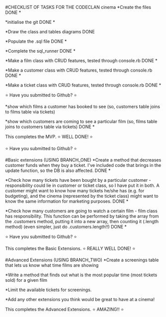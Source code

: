 #CHECKLIST OF TASKS FOR THE CODECLAN cinema
*Create the files DONE *

*initialise the git DONE *

*Draw the class and tables diagrams DONE

*Populate the .sql file DONE *

*Complete the sql_runner DONE *

*Make a film class with CRUD features, tested through console.rb DONE *

*Make a customer class with CRUD features, tested through console.rb DONE *

*Make a ticket class with CRUD features, tested through console.rb DONE *

:star: Have you submitted to Github?  :star:

*show which films a customer has booked to see (so, customers table joins to films table via tickets)

*show which customers are coming to see a particular film (so, films table joins to customers table via tickets) DONE *

This completes the MVP. :star: WELL DONE! :star:

:star: Have you submitted to Github? :star:

#Basic extensions (USING BRANCH_ONE)
*Create a method that decreases customer funds when they buy a ticket. I've included code that brings in the update function, so the DB is also affected. DONE *

*Check how many tickets have been bought by a particular customer - responsibility could lie in customer or ticket class, so I have put it in both. A customer might want to know how many tickets he/she has (e.g. for budgeting), and the cinema (represented by the ticket class) might want to know the same information for marketing purposes. DONE *

*Check how many customers are going to watch a certain film - film class has responsibility. This function can be performed by taking the array from the .customers method, putting it into a new array, then counting it (.length method) (even simpler, just do .customers.length!!) DONE *

:star: Have you submitted to Github?  :star:

This completes the Basic Extensions. :star: REALLY WELL DONE! :star:

#Advanced Extensions (USING BRANCH_TWO)
*Create a screenings table that lets us know what time films are showing

*Write a method that finds out what is the most popular time (most tickets sold) for a given film

*Limit the available tickets for screenings.

*Add any other extensions you think would be great to have at a cinema!

This completes the Advanced Extensions. :star: AMAZING!! :star:
